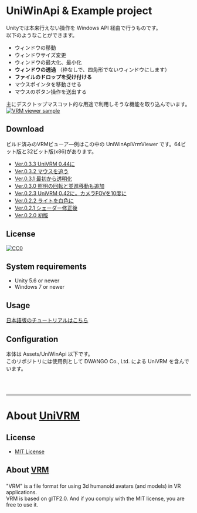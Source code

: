 # UniWinApi & Example project

Unityでは本来行えない操作を Windows API 経由で行うものです。  
以下のようなことができます。  

* ウィンドウの移動
* ウィンドウサイズ変更
* ウィンドウの最大化、最小化
* **ウィンドウの透過** （枠なしで、四角形でないウィンドウにします） 
* **ファイルのドロップを受け付ける**
* マウスポインタを移動させる
* マウスのボタン操作を送出する

主にデスクトップマスコット的な用途で利用しそうな機能を取り込んでいます。
[![VRM viewer sample](https://j.gifs.com/2v56qj.gif)](http://www.youtube.com/watch?v=EETQxzzv4uY "UniWinApi VRM viewer sample")

## Download

ビルド済みのVRMビューア―例はこの中の UniWinApiVrmViewer です。64ビット版と32ビット版(x86)があります。
* [Ver.0.3.3 UniVRM 0.44に](https://github.com/kirurobo/UniWinApi/releases/tag/v0.3.2)
* [Ver.0.3.2 マウスを追う](https://github.com/kirurobo/UniWinApi/releases/tag/v0.3.2)
* [Ver.0.3.1 最初から透明化](https://github.com/kirurobo/UniWinApi/releases/tag/v0.3.1)
* [Ver.0.3.0 照明の回転と並進移動も追加](https://github.com/kirurobo/UniWinApi/releases/tag/v0.3.0)
* [Ver.0.2.3 UniVRM 0.42に。カメラFOVを10度に](https://github.com/kirurobo/UniWinApi/releases/tag/v0.2.3)
* [Ver.0.2.2 ライトを白色に](https://github.com/kirurobo/UniWinApi/releases/tag/v0.2.2)
* [Ver.0.2.1 シェーダー修正後](https://github.com/kirurobo/UniWinApi/releases/download/v0.2.1/UniWinApiVrmViewer_x64_v0.2.1.zip)
* [Ver.0.2.0 初版](https://github.com/kirurobo/UniWinApi/releases/download/v0.2.0/UniWinApiVrmViewer_x64.zip)


## License

[![CC0](http://i.creativecommons.org/p/zero/1.0/88x31.png "CC0")](http://creativecommons.org/publicdomain/zero/1.0/deed.ja)

## System requirements

* Unity 5.6 or newer
* Windows 7 or newer

## Usage

[日本語版のチュートリアルはこちら](docs/index_jp.md)

## Configuration

本体は Assets/UniWinApi 以下です。  
このリポジトリには使用例として DWANGO Co., Ltd. による UniVRM を含んでいます。

<br />
<br />

---

# About [UniVRM](https://github.com/dwango/UniVRM/releases) 

## License

* [MIT License](Assets/VRM/LICENSE.txt)

## About [VRM](https://dwango.github.io/vrm/)
###
"VRM" is a file format for using 3d humanoid avatars (and models) in VR applications.  
VRM is based on glTF2.0. And if you comply with the MIT license, you are free to use it.  
